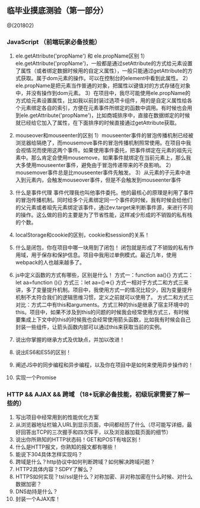 ﻿## 临毕业摸底测验（第一部分）
@(201802)

### JavaScript （前端玩家必备技能）
1. ele.getAttribute('propName') 和 ele.propName区别
   1） ele.getAttribute('propName')，一般都是通过setAttribute的方式给元素设置了属性（或者绑定数据时候用的自定义属性），一般只能通过getAttribute的方式获取。属于dom元素的操作。可以在控制台的element中看到此属性。
   2）ele.propName是把元素当作普通的对象，把属性以键值对的方式存储在对象中，并没有操作到dom元素。
   3）在项目中，我尽可能使用ele.propName的方式给元素设置属性，比如我以前封装过选项卡组件，用的是自定义属性给各个元素绑定各自的索引，方便在元素事件所绑定的函数中调用。有时候也会用到ele.getAttribute('propName')，比如商城排序中，直接在数据绑定的时候就已经给它加入了属性，在下面排序的时候直接通过getAttribute获取。

2. mouseover和mouseenter的区别
   1）mouseenter事件的冒泡传播机制已经被浏览器给隔绝了，而mousemove事件的冒泡传播机制照常使用。在项目中我会视情况而使用这两个事件。如果使用事件委托，把事件绑定在元素的祖先元素中。那么肯定会使用mousemove，如果事件就绑定在当前元素上，那么我大多使用mouseenter事件，避免由于冒泡传递带来的不良影响。
   2）mousemover事件总是比mouseenter事件先触发。
   3）从元素的子元素中进入到元素内，会触发mouseover事件，但是不会触发到mouseenter事件

3. 什么是事件代理
   事件代理我也叫他事件委托。他的最核心的原理是利用了事件的冒泡传播机制。同时给多个元素绑定同一个事件的时候，我有时候会给他们的父元素或者祖先元素绑定该事件，通过ev.target来判断事件源，来进行不同的操作。这么做的目的主要是为了节省性能，这样减少形成的不销毁的私有栈的个数。

4. localStorage和cookie的区别，cookie和session的关系！
5. 什么是闭包，你在项目中哪一块用到了闭包！
   闭包就是形成了不销毁的私有作用域，用于保存和保护信息。项目中我用过单例模式。最近几年，使用webpack的人也越来越多了。
6. js中定义函数的方式有哪些，区别是什么！
   方式一：function aa(){}
   方式二：let aa=function (){}
   方式三：let aa=()=>{}
   方式一相对于方式二和方式三来讲，多了变量提升机制。项目中，我使用方式一的情况比较少，因为变量提升机制不太符合我们的逻辑思维习惯，定义之前就可以使用了。
   方式二和方式三对比：方式二中有this和arguments。方式三种的this是继承了宿主环境中的this。项目中，如果不涉及到this的问题的时候我会经常使用方式三，有时候要集成上下文中的this的时候我也会经常使用箭头函数，比如我有时候会自己封装一些组件，让箭头函数内部可以通过this来获取当前的实例。
7. 说出你掌握的继承方式及优缺点，并加以改进！
8. 说出ES6和ES5的区别！
9. 阐述JS中的同步编程和异步编程，以及你在项目中是如何来使用异步操作的！
10. 实现一个Promise

### HTTP && AJAX && 跨域 （18+玩家必备技能，初级玩家需要了解一些的）
1. 写出项目中经常用到的性能优化方案
2. 从浏览器地址栏输入URL到显示页面，中间都经历了什么（尽可能写详细，最好回答出TCP的三次握手和四次挥手，以及浏览器加载页面的细节）
3. 说出你所熟知的HTTP状态码！GET和POST有啥区别！
4. 什么是HTTP报文，你熟知的报文都有哪些！
5. 能说下304具体怎样实现吗？
6. 跨域是什么？http协议中如何判断跨域？如何解决跨域问题？
7. HTTP2具体内容？SDPY了解么？
8. HTTPS如何实现？tsl/ssl是什么？对称加密、非对称加密在什么时候、对什么数据加密？
9. DNS劫持是什么？
10. 封装一个AJAX库！


